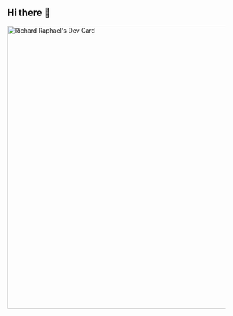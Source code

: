 ## Hi there 👋

<!--
**Richard-Raph/Richard-Raph** is a ✨ _special_ ✨ repository because its `README.md` (this file) appears on your GitHub profile.

Here are some ideas to get you started:

- 🔭 I’m currently working on ...
- 🌱 I’m currently learning ...
- 👯 I’m looking to collaborate on ...
- 🤔 I’m looking for help with ...
- 💬 Ask me about ...
- 📫 How to reach me: ...
- 😄 Pronouns: ...
- ⚡ Fun fact: ...
-->

<a href='https://app.daily.dev/rich_tech123'>
  <img src='https://api.daily.dev/devcards/v2/F5cxAxeNlHAqBVCt67SDW.png?type=wide&r=vn4' width='652' alt='Richard Raphael&apos;s Dev Card' />
</a>
